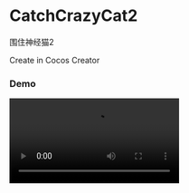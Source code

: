 # CatchCrazyCat2
围住神经猫2

Create in Cocos Creator

### Demo
![普通模式&幻化为猫](https://raw.githubusercontent.com/XunMengWinter/CatchCrazyCat2/main/demo/weizhushenjingmao.mp4)

